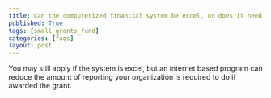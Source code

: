 ```yaml
---
title: Can the computerized financial system be excel, or does it need to be an internet based financial program?
published: True
tags: [small_grants_fund]
categories: [faqs]
layout: post
---
```

<div class="content">
	<p>You may still apply if the system is excel, but an internet based program can reduce the amount of reporting your organization is required to do if awarded the grant.</p>
</div>